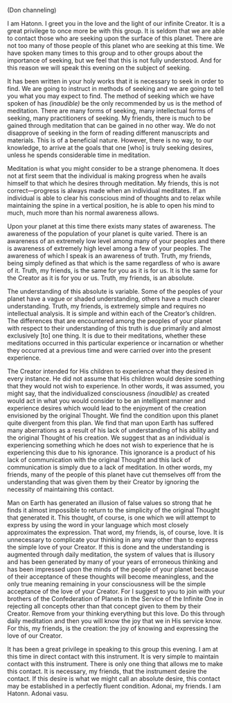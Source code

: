<p class="channel-type">(Don channeling)</p>
<p>I am Hatonn. I greet you in the love and the light of our infinite Creator. It is a great privilege to once more be with this group. It is seldom that we are able to contact those who are seeking upon the surface of this planet. There are not too many of those people of this planet who are seeking at this time. We have spoken many times to this group and to other groups about the importance of seeking, but we feel that this is not fully understood. And for this reason we will speak this evening on the subject of seeking.</p>
<p>It has been written in your holy works that it is necessary to seek in order to find. We are going to instruct in methods of seeking and we are going to tell you what you may expect to find. The method of seeking which we have spoken of has <em>(inaudible)</em> be the only recommended by us is the method of meditation. There are many forms of seeking, many intellectual forms of seeking, many practitioners of seeking. My friends, there is much to be gained through meditation that can be gained in no other way. We do not disapprove of seeking in the form of reading different manuscripts and materials. This is of a beneficial nature. However, there is no way, to our knowledge, to arrive at the goals that one [who] is truly seeking desires, unless he spends considerable time in meditation.</p>
<p>Meditation is what you might consider to be a strange phenomena. It does not at first seem that the individual is making progress when he avails himself to that which he desires through meditation. My friends, this is not correct—progress is always made when an individual meditates. If an individual is able to clear his conscious mind of thoughts and to relax while maintaining the spine in a vertical position, he is able to open his mind to much, much more than his normal awareness allows.</p>
<p>Upon your planet at this time there exists many states of awareness. The awareness of the population of your planet is quite varied. There is an awareness of an extremely low level among many of your peoples and there is awareness of extremely high level among a few of your peoples. The awareness of which I speak is an awareness of truth. Truth, my friends, being simply defined as that which is the same regardless of who is aware of it. Truth, my friends, is the same for you as it is for us. It is the same for the Creator as it is for you or us. Truth, my friends, is an absolute.</p>
<p>The understanding of this absolute is variable. Some of the peoples of your planet have a vague or shaded understanding, others have a much clearer understanding. Truth, my friends, is extremely simple and requires no intellectual analysis. It is simple and within each of the Creator’s children. The differences that are encountered among the peoples of your planet with respect to their understanding of this truth is due primarily and almost exclusively [to] one thing. It is due to their meditations, whether these meditations occurred in this particular experience or incarnation or whether they occurred at a previous time and were carried over into the present experience.</p>
<p>The Creator intended for His children to experience what they desired in every instance. He did not assume that His children would desire something that they would not wish to experience. In other words, it was assumed, you might say, that the individualized consciousness <em>(inaudible)</em> as created would act in what you would consider to be an intelligent manner and experience desires which would lead to the enjoyment of the creation envisioned by the original Thought. We find the condition upon this planet quite divergent from this plan. We find that man upon Earth has suffered many aberrations as a result of his lack of understanding of his ability and the original Thought of his creation. We suggest that as an individual is experiencing something which he does not wish to experience that he is experiencing this due to his ignorance. This ignorance is a product of his lack of communication with the original Thought and this lack of communication is simply due to a lack of meditation. In other words, my friends, many of the people of this planet have cut themselves off from the understanding that was given them by their Creator by ignoring the necessity of maintaining this contact.</p>
<p>Man on Earth has generated an illusion of false values so strong that he finds it almost impossible to return to the simplicity of the original Thought that generated it. This thought, of course, is one which we will attempt to express by using the word in your language which most closely approximates the expression. That word, my friends, is, of course, love. It is unnecessary to complicate your thinking in any way other than to express the simple love of your Creator. If this is done and the understanding is augmented through daily meditation, the system of values that is illusory and has been generated by many of your years of erroneous thinking and has been impressed upon the minds of the people of your planet because of their acceptance of these thoughts will become meaningless, and the only true meaning remaining in your consciousness will be the simple acceptance of the love of your Creator. For I suggest to you to join with your brothers of the Confederation of Planets in the Service of the Infinite One in rejecting all concepts other than that concept given to them by their Creator. Remove from your thinking everything but this love. Do this through daily meditation and then you will know the joy that we in His service know. For this, my friends, is the creation: the joy of knowing and expressing the love of our Creator.</p>
<p>It has been a great privilege in speaking to this group this evening. I am at this time in direct contact with this instrument. It is very simple to maintain contact with this instrument. There is only one thing that allows me to make this contact. It is necessary, my friends, that the instrument desire the contact. If this desire is what we might call an absolute desire, this contact may be established in a perfectly fluent condition. Adonai, my friends. I am Hatonn. Adonai vasu.</p>